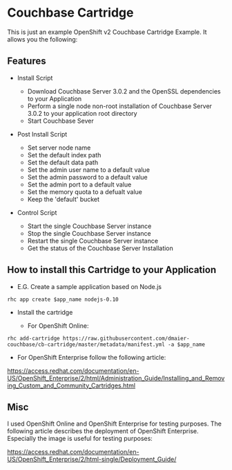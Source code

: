 # Couchbase Cartridge

This is just an example OpenShift v2 Couchbase Cartridge Example. It allows you the following:

## Features

* Install Script
  * Download Couchbase Server 3.0.2 and the OpenSSL dependencies to your Application
  * Perform a single node non-root installation of Couchbase Server 3.0.2 to your application root directory
  * Start Couchbase Sever

* Post Install Script
  * Set server node name
  * Set the default index path
  * Set the default data path
  * Set the admin user name to a default value
  * Set the admin password to a default value
  * Set the admin port to a default value
  * Set the memory quota to a defualt value
  * Keep the 'default' bucket

* Control Script
  * Start the single Couchbase Server instance
  * Stop the single Couchbase Server instance
  * Restart the single Couchbase Server instance
  * Get the status of the Couchbase Server Installation

## How to install this Cartridge to your Application

* E.G. Create a sample application based on Node.js
```
rhc app create $app_name nodejs-0.10
```

* Install the cartridge

  * For OpenShift Online:

```
rhc add-cartridge https://raw.githubusercontent.com/dmaier-couchbase/cb-cartridge/master/metadata/manifest.yml -a $app_name
```

  * For OpenShift Enterprise follow the following article: 

https://access.redhat.com/documentation/en-US/OpenShift_Enterprise/2/html/Administration_Guide/Installing_and_Removing_Custom_and_Community_Cartridges.html

## Misc

I used OpenShift Online and OpenShift Enterprise for testing purposes. The following article describes the deployment of OpenShift Enterprise. Especially the image is useful for testing purposes:

https://access.redhat.com/documentation/en-US/OpenShift_Enterprise/2/html-single/Deployment_Guide/
